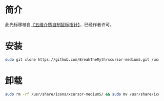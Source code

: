 # 简介

此光标移植自[【五维介质自制鼠标指针】](https://www.bilibili.com/video/BV1q3411Z72c/?share_source=copy_web&vd_source=07889427324b59af06fa17a79c7a5378)，已经作者许可。

# 安装

```sh
sudo git clone https://github.com/BreakTheMyth/xcursor-medium5.git /usr/share/icons/xcursor-medium5/ && sudo cp /usr/share/icons/default/index.theme /usr/share/icons/default/index.theme.bak && sudo sed -i 's/^Inherits=.*/Inherits=xcursor-medium5/' /usr/share/default/index.theme && echo "finish"
```

# 卸载

```sh
sudo rm -rf /usr/share/icons/xcursor-medium5/ && sudo mv /usr/share/icons/default/index.theme.bak /usr/share/icons/default/index.theme && echo "finish"
```

